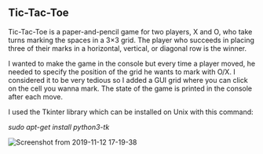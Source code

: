 ## Tic-Tac-Toe

Tic-Tac-Toe is a paper-and-pencil game for two players, X and O, who take turns marking the spaces in a 3×3 grid. The player who succeeds in placing three of their marks in a horizontal, vertical, or diagonal row is the winner.

I wanted to make the game in the console but every time a player moved, he needed to specify the position of the grid he wants to mark with O/X. I considered it to be very tedious so I added a GUI grid where you can click on the cell you wanna mark.
The state of the game is printed in the console after each move.

I used the Tkinter library which can be installed on Unix with this command:

*sudo apt-get install python3-tk*

![Screenshot from 2019-11-12 17-19-38](https://user-images.githubusercontent.com/41815939/68684153-af13ae00-0570-11ea-9162-075f6892faeb.png)

